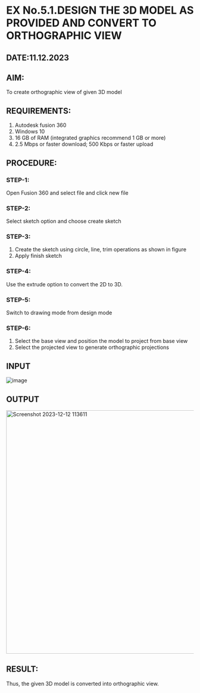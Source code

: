 # EX No.5.1.DESIGN THE 3D MODEL AS PROVIDED AND CONVERT TO ORTHOGRAPHIC VIEW
## DATE:11.12.2023

## AIM: 
To create orthographic view of given 3D model

## REQUIREMENTS: 
1. Autodesk fusion 360
2. Windows 10
3. 16 GB of RAM (integrated graphics recommend 1 GB or more)
4. 2.5 Mbps or faster download; 500 Kbps or faster upload 

## PROCEDURE:

### STEP-1:
Open Fusion 360 and select file and click new file

### STEP-2:
Select sketch option and choose create sketch

### STEP-3: 
1. Create the sketch using circle, line, trim operations as shown in figure
2. Apply finish sketch 

### STEP-4:
 Use the extrude option to convert the 2D to 3D.

### STEP-5:
Switch to drawing mode from design mode 
          
### STEP-6:
1. Select the base view and position the model to project from base view 
2. Select the projected view to generate orthographic projections

## INPUT
![image](https://user-images.githubusercontent.com/113594316/199408705-ed302b2a-90c3-41c0-9cc4-791a93366e2a.png)

## OUTPUT
<img width="654" alt="Screenshot 2023-12-12 113611" src="https://github.com/DurgaV240106/EX-No.5.1.-DESIGN-THE-3D-MODEL-AS-PROVIDED-AND-CONVERT-TO-ORTHOGRAPHIC-VIEW/assets/144870878/a39da506-bcb2-4564-8219-8a13011ed0b6">


## RESULT:
Thus, the given 3D model is converted into orthographic view.


